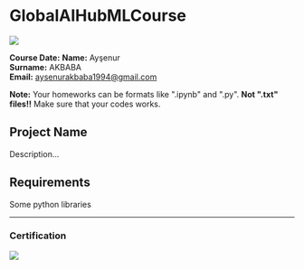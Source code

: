 # GlobalAIHubMLCourse
![](img/logo.png)

**Course Date:**
**Name:** Ayşenur  
**Surname:** AKBABA  
**Email:** aysenurakbaba1994@gmail.com  

**Note:** Your homeworks can be formats like ".ipynb" and ".py". **Not ".txt" files!!** Make sure that your codes works.  

## Project Name
Description...

## Requirements
Some python libraries

---

### Certification
![](img/certificate_ex.png)
